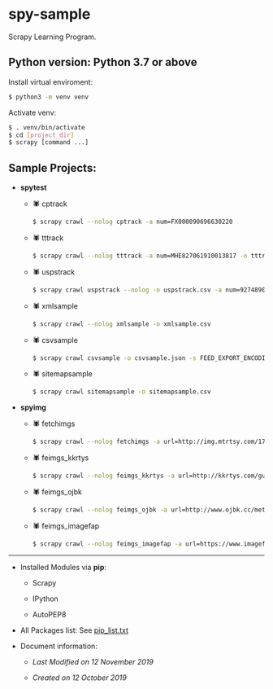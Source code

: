 # spy-sample

Scrapy Learning Program.


## Python version:  Python 3.7 or above

Install virtual enviroment:

```bash
$ python3 -m venv venv
```

Activate venv:

```bash
$ . venv/bin/activate
$ cd [project_dir]
$ scrapy [command ...]
```

## Sample Projects:


- **spytest**

    - 🕷 cptrack

        ```bash
        $ scrapy crawl --nolog cptrack -a num=FX000090696630220
        ```

    - 🕷 tttrack

        ```bash
        $ scrapy crawl --nolog tttrack -a num=MHE827061910013817 -o tttrack.csv
        ```

    - 🕷 uspstrack

        ```bash
        $ scrapy crawl uspstrack --nolog -o uspstrack.csv -a num=9274890983116178146826
        ```

    - 🕷 xmlsample

        ```bash
        $ scrapy crawl --nolog xmlsample -o xmlsample.csv
        ```

    - 🕷 csvsample

        ```bash
        $ scrapy crawl csvsample -o csvsample.json -s FEED_EXPORT_ENCODING=utf-8 -s FEED_EXPORT_INDENT=4
        ```

    - 🕷 sitemapsample

        ```bash
        $ scrapy crawl sitemapsample -o sitemapsample.csv
        ```


- **spyimg**

    - 🕷 fetchimgs

        ```bash
        $ scrapy crawl --nolog fetchimgs -a url=http://img.mtrtsy.com/170216/co1F216024225-[n].jpg -a startno=0
        ```

    - 🕷 feimgs_kkrtys

        ```bash
        $ scrapy crawl --nolog feimgs_kkrtys -a url=http://kkrtys.com/guomo/2018/0523/381.html
        ```

    - 🕷 feimgs_ojbk

        ```bash
        $ scrapy crawl --nolog feimgs_ojbk -a url=http://www.ojbk.cc/metcn/6904.html
        ```

    - 🕷 feimgs_imagefap

        ```bash
        $ scrapy crawl --nolog feimgs_imagefap -a url=https://www.imagefap.com/pictures/8392290/Shaved-Nao-Shiraishi3
        ```


---


- Installed Modules via **pip**:

    - Scrapy

    - IPython

    - AutoPEP8


- All Packages list: See [pip_list.txt](pip_list.txt)


- Document information:

    - *Last Modified on 12 November 2019*

    - *Created on 12 October 2019*

